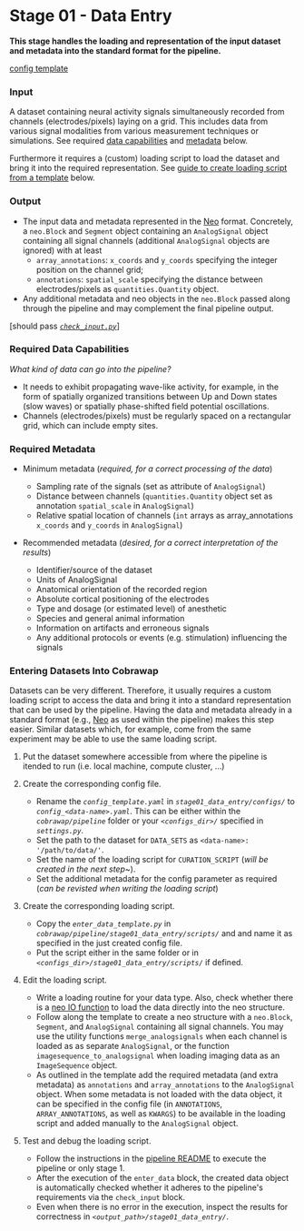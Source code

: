 # Stage 01 - Data Entry
**This stage handles the loading and representation of the input dataset and metadata into the standard format for the pipeline.**

[config template](configs/config_template.yaml)

### Input
A dataset containing neural activity signals simultaneously recorded from channels (electrodes/pixels) laying on a grid. This includes data from various signal modalities from various measurement techniques or simulations. See required [data capabilities](#required-data-capabilities) and [metadata](#required-metadata) below.

Furthermore it requires a (custom) loading script to load the dataset and bring it into the required representation. See [guide to create loading script from a template](#entering-datasets-into-cobrawap) below.

### Output
* The input data and metadata represented in the [Neo](https://github.com/INM-6/python-neo) format. Concretely, a `neo.Block` and `Segment` object containing an `AnalogSignal` object containing all signal channels (additional `AnalogSignal` objects are ignored) with at least
    * `array_annotations`: `x_coords` and `y_coords` specifying the integer position on the channel grid;
    * `annotations`: `spatial_scale` specifying the distance between electrodes/pixels as `quantities.Quantity` object.
* Any additional metadata and neo objects in the `neo.Block` passed along through the pipeline and may complement the final pipeline output.

[should pass [_`check_input.py`_](scripts/check_input.py)]

### Required Data Capabilities
_What kind of data can go into the pipeline?_
* It needs to exhibit propagating wave-like activity, for example, in the form of spatially organized transitions between Up and Down states (slow waves) or spatially phase-shifted field potential oscillations.
* Channels (electrodes/pixels) must be regularly spaced on a rectangular grid, which can include empty sites.

### Required Metadata
* Minimum metadata (_required, for a correct processing of the data_)
    * Sampling rate of the signals (set as attribute of `AnalogSignal`)
    * Distance between channels (`quantities.Quantity` object set as annotation `spatial_scale` in `AnalogSignal`)
    * Relative spatial location of channels (`int` arrays as array_annotations `x_coords` and `y_coords` in `AnalogSignal`)

* Recommended metadata (_desired, for a correct interpretation of the results_)
    * Identifier/source of the dataset
    * Units of AnalogSignal
    * Anatomical orientation of the recorded region
    * Absolute cortical positioning of the electrodes
    * Type and dosage (or estimated level) of anesthetic
    * Species and general animal information
    * Information on artifacts and erroneous signals
    * Any additional protocols or events (e.g. stimulation) influencing the signals

### Entering Datasets Into Cobrawap
Datasets can be very different. Therefore, it usually requires a custom loading script to access the data and bring it into a standard representation that can be used by the pipeline.
Having the data and metadata already in a standard format (e.g., [Neo](https://neo.readthedocs.io/) as used within the pipeline) makes this step easier. Similar datasets which, for example, come from the same experiment may be able to use the same loading script.

1. Put the dataset somewhere accessible from where the pipeline is itended to run (i.e. local machine, compute cluster, ...)

2. Create the corresponding config file.
    * Rename the _`config_template.yaml`_ in _`stage01_data_entry/configs/`_ to _`config_<data-name>.yaml`_. This can be either within the _`cobrawap/pipeline`_ folder or your _`<configs_dir>/`_ specified in _`settings.py`_.
    * Set the path to the dataset for `DATA_SETS` as `<data-name>: '/path/to/data/'`.
    * Set the name of the loading script for `CURATION_SCRIPT` (*will be created in the next step*~).
    * Set the additional metadata for the config parameter as required (*can be revisted when writing the loading script*)

3. Create the corresponding loading script.
    * Copy the _`enter_data_template.py`_ in _`cobrawap/pipeline/stage01_data_entry/scripts/`_ and and name it as specified in the just created config file. 
    * Put the script either in the same folder or in _`<configs_dir>/stage01_data_entry/scripts/`_ if defined.

4. Edit the loading script.
    * Write a loading routine for your data type. Also, check whether there is a [neo IO function](https://neo.readthedocs.io/en/stable/io.html#module-neo.io) to load the data directly into the neo structure.
    * Follow along the template to create a neo structure with a `neo.Block`, `Segment`, and `AnalogSignal` containing all signal channels. You may use the utility functions `merge_analogsignals` when each channel is loaded as as separate `AnalogSignal`, or the function `imagesequence_to_analogsignal` when loading imaging data as an `ImageSequence` object.
    * As outlined in the template add the required metadata (and extra metadata) as `annotations` and `array_annotations` to the `AnalogSignal` object. When some metadata is not loaded with the data object, it can be specified in the config file (in `ANNOTATIONS`, `ARRAY_ANNOTATIONS`, as well as `KWARGS`) to be available in the loading script and added manually to the `AnalogSignal` object.

5. Test and debug the loading script.
    * Follow the instructions in the [pipeline README](../README.md) to execute the pipeline or only stage 1.
    * After the execution of the `enter_data` block, the created data object is automatically checked whether it adheres to the pipeline's requirements via the `check_input` block.
    * Even when there is no error in the execution, inspect the results for correctness in _`<output_path>/stage01_data_entry/`_.
